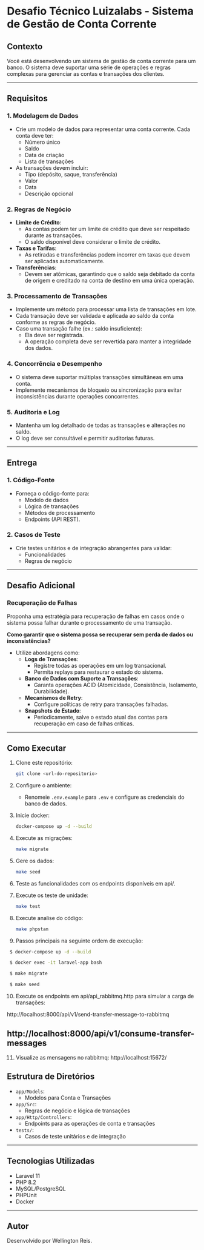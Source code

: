 # Desafio Técnico Luizalabs - Sistema de Gestão de Conta Corrente

## Contexto
Você está desenvolvendo um sistema de gestão de conta corrente para um banco. O sistema deve suportar uma série de operações e regras complexas para gerenciar as contas e transações dos clientes.

---

## Requisitos

### 1. Modelagem de Dados
- Crie um modelo de dados para representar uma conta corrente. Cada conta deve ter:
  - Número único
  - Saldo
  - Data de criação
  - Lista de transações
- As transações devem incluir:
  - Tipo (depósito, saque, transferência)
  - Valor
  - Data
  - Descrição opcional

### 2. Regras de Negócio
- **Limite de Crédito**: 
  - As contas podem ter um limite de crédito que deve ser respeitado durante as transações. 
  - O saldo disponível deve considerar o limite de crédito.
- **Taxas e Tarifas**: 
  - As retiradas e transferências podem incorrer em taxas que devem ser aplicadas automaticamente.
- **Transferências**:
  - Devem ser atômicas, garantindo que o saldo seja debitado da conta de origem e creditado na conta de destino em uma única operação.

### 3. Processamento de Transações
- Implemente um método para processar uma lista de transações em lote.
- Cada transação deve ser validada e aplicada ao saldo da conta conforme as regras de negócio.
- Caso uma transação falhe (ex.: saldo insuficiente):
  - Ela deve ser registrada.
  - A operação completa deve ser revertida para manter a integridade dos dados.

### 4. Concorrência e Desempenho
- O sistema deve suportar múltiplas transações simultâneas em uma conta.
- Implemente mecanismos de bloqueio ou sincronização para evitar inconsistências durante operações concorrentes.

### 5. Auditoria e Log
- Mantenha um log detalhado de todas as transações e alterações no saldo.
- O log deve ser consultável e permitir auditorias futuras.

---

## Entrega

### 1. Código-Fonte
- Forneça o código-fonte para:
  - Modelo de dados
  - Lógica de transações
  - Métodos de processamento
  - Endpoints (API REST).

### 2. Casos de Teste
- Crie testes unitários e de integração abrangentes para validar:
  - Funcionalidades
  - Regras de negócio

---

## Desafio Adicional
### Recuperação de Falhas
Proponha uma estratégia para recuperação de falhas em casos onde o sistema possa falhar durante o processamento de uma transação. 

**Como garantir que o sistema possa se recuperar sem perda de dados ou inconsistências?**

- Utilize abordagens como:
  - **Logs de Transações**: 
    - Registre todas as operações em um log transacional.
    - Permita replays para restaurar o estado do sistema.
  - **Banco de Dados com Suporte a Transações**: 
    - Garanta operações ACID (Atomicidade, Consistência, Isolamento, Durabilidade).
  - **Mecanismos de Retry**: 
    - Configure políticas de retry para transações falhadas.
  - **Snapshots de Estado**:
    - Periodicamente, salve o estado atual das contas para recuperação em caso de falhas críticas.

---

## Como Executar

1. Clone este repositório:
   ```bash
   git clone <url-do-repositorio>
   ```
2. Configure o ambiente:
   - Renomeie `.env.example` para `.env` e configure as credenciais do banco de dados.
3. Inicie docker:
   ```bash
   docker-compose up -d --build
   ```
4. Execute as migrações:
   ```bash
   make migrate
   ```
5. Gere os dados:
   ```bash
   make seed
   ```
6. Teste as funcionalidades com os endpoints disponíveis em api/.
7. Execute os teste de unidade:
   ```bash
   make test
   ```
8. Execute analise do código:
   ```bash
   make phpstan
   ```

9. Passos principais na seguinte ordem de execução:
  ```bash
   $ docker-compose up -d --build

   $ docker exec -it laravel-app bash

   $ make migrate

   $ make seed
   ```

10. Execute os endpoints em api/api_rabbitmq.http para simular a carga de transações:
   
   http://localhost:8000/api/v1/send-transfer-message-to-rabbitmq

   http://localhost:8000/api/v1/consume-transfer-messages
---

11. Visualize as mensagens no rabbitmq:
   http://localhost:15672/

## Estrutura de Diretórios
- `app/Models`:
  - Modelos para Conta e Transações
- `app/Src`:
  - Regras de negócio e lógica de transações
- `app/Http/Controllers`:
  - Endpoints para as operações de conta e transações
- `tests/`:
  - Casos de teste unitários e de integração

---

## Tecnologias Utilizadas
- Laravel 11
- PHP 8.2
- MySQL/PostgreSQL
- PHPUnit
- Docker

---

## Autor
Desenvolvido por Wellington Reis.
